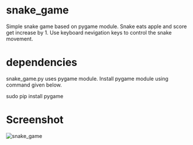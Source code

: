# snake_game
Simple snake game based on pygame module. Snake eats apple and score get increase by 1. Use keyboard nevigation keys to control the snake movement.

# dependencies
snake_game.py uses pygame module. Install pygame module using command given below.

sudo pip install pygame

# Screenshot
![snake_game](https://user-images.githubusercontent.com/34370544/114442728-7dca6200-9bea-11eb-8ce5-17aca08c510c.png)

